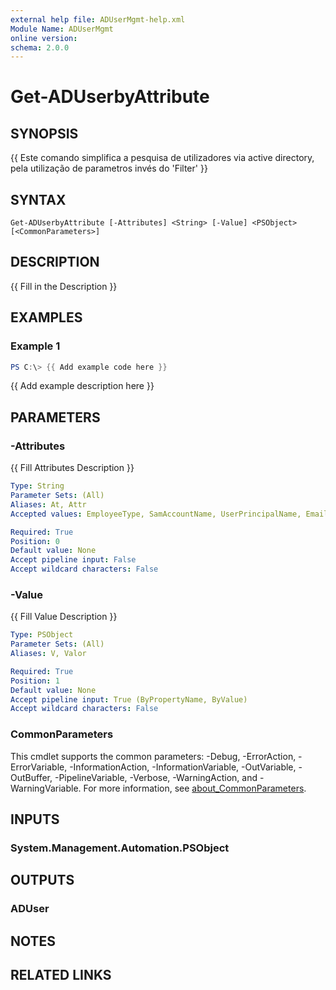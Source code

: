 ```yaml
---
external help file: ADUserMgmt-help.xml
Module Name: ADUserMgmt
online version:
schema: 2.0.0
---
```


# Get-ADUserbyAttribute

## SYNOPSIS
{{ Este comando simplifica a pesquisa de utilizadores via active directory, pela utilização de parametros invés do 'Filter' }}

## SYNTAX

```
Get-ADUserbyAttribute [-Attributes] <String> [-Value] <PSObject> [<CommonParameters>]
```

## DESCRIPTION
{{ Fill in the Description }}

## EXAMPLES

### Example 1
```powershell
PS C:\> {{ Add example code here }}
```

{{ Add example description here }}

## PARAMETERS

### -Attributes
{{ Fill Attributes Description }}

```yaml
Type: String
Parameter Sets: (All)
Aliases: At, Attr
Accepted values: EmployeeType, SamAccountName, UserPrincipalName, EmailAddress

Required: True
Position: 0
Default value: None
Accept pipeline input: False
Accept wildcard characters: False
```

### -Value
{{ Fill Value Description }}

```yaml
Type: PSObject
Parameter Sets: (All)
Aliases: V, Valor

Required: True
Position: 1
Default value: None
Accept pipeline input: True (ByPropertyName, ByValue)
Accept wildcard characters: False
```

### CommonParameters
This cmdlet supports the common parameters: -Debug, -ErrorAction, -ErrorVariable, -InformationAction, -InformationVariable, -OutVariable, -OutBuffer, -PipelineVariable, -Verbose, -WarningAction, and -WarningVariable. For more information, see [about_CommonParameters](http://go.microsoft.com/fwlink/?LinkID=113216).

## INPUTS

### System.Management.Automation.PSObject
## OUTPUTS

### ADUser
## NOTES

## RELATED LINKS
